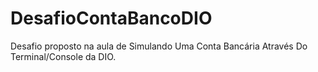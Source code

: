 # DesafioContaBancoDIO

Desafio proposto na aula de Simulando Uma Conta Bancária Através Do Terminal/Console da DIO.
